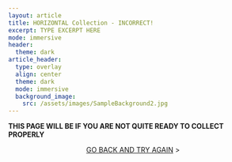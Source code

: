 ```yaml
---
layout: article
title: HORIZONTAL Collection - INCORRECT!
excerpt: TYPE EXCERPT HERE
mode: immersive
header:
  theme: dark
article_header:
  type: overlay
  align: center
  theme: dark
  mode: immersive
  background_image:
    src: /assets/images/SampleBackground2.jpg
---
```


**THIS PAGE WILL BE IF YOU ARE NOT QUITE READY TO COLLECT PROPERLY**


<p align="center">
<a class="button button--outline-primary button--pill" href="HorizontalSupplies1">GO BACK AND TRY AGAIN</a> ></p>